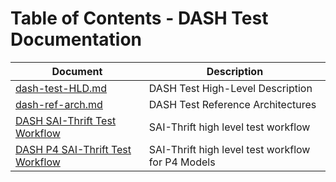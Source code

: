 # Table of Contents - DASH Test Documentation

| Document | Description |
|--------- | ----------- |
| [dash-test-HLD.md](dash-test-HLD.md) | DASH Test High-Level Description |
| [dash-ref-arch.md](dash-ref-arch.md) | DASH Test Reference Architectures |
| [DASH SAI-Thrift Test Workflow](dash-test-workflow-saithrift.md)| SAI-Thrift high level test workflow|
| [DASH P4 SAI-Thrift Test Workflow](dash-test-workflow-p4-saithrift.md) | SAI-Thrift high level test workflow for P4 Models |

